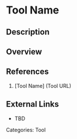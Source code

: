 # Tool Name #
## Description ##
## Overview ##
## References ##
1. [Tool Name] (Tool URL)

## External Links ##
* TBD

Categories: Tool
